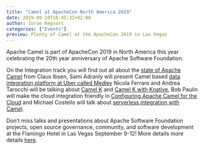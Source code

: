 ```yaml
---
title: "Camel at ApacheCon North America 2019"
date: 2019-09-10T16:45:32+02:00
author: Zoran Regvart
categories: ["Events"]
preview: Plenty of Camel at the ApacheCon 2019 in Las Vegas
---
```


Apache Camel is part of ApacheCon 2019 in North America this year celebrating
the 20th year anniversary of Apache Software Foundation.

On the Integration track you will find out all about the [state of Apache
Camel](https://www.apachecon.com/acna19/s/#/scheduledEvent/1141) from Claus
Ibsen, Sami Adranly will present Camel based [data integration platform at Uber
called Medley](https://www.apachecon.com/acna19/s/#/scheduledEvent/1034) Nicola
Ferraro and Andrea Tarocchi will be talking about [Camel
K](https://www.apachecon.com/acna19/s/#/scheduledEvent/1142) and [Camel K with
Knative](https://www.apachecon.com/acna19/s/#/scheduledEvent/1059), Bob Paulin
will make the cloud integration friendly in [Configuring Apache Camel for the
Cloud](https://www.apachecon.com/acna19/s/#/scheduledEvent/1111) and Michael
Costello will talk about [serverless integration with
Camel](https://www.apachecon.com/acna19/s/#/scheduledEvent/1130).


Don’t miss talks and presentations about Apache Software Foundation projects,
open source governance, community, and software development at the Flamingo
Hotel in Las Vegas September 9-12! More details more details
[here](https://www.apachecon.com/acna19/index.html).
